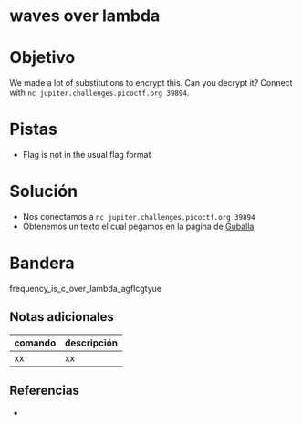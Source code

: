 # waves over lambda

# Objetivo
We made a lot of substitutions to encrypt this. Can you decrypt it? Connect with `nc jupiter.challenges.picoctf.org 39894`.

# Pistas
- Flag is not in the usual flag format

# Solución
- Nos conectamos a `nc jupiter.challenges.picoctf.org 39894`
- Obtenemos un texto el cual pegamos en la pagina de [Guballa](https://www.guballa.de/substitution-solver) 

# Bandera
frequency_is_c_over_lambda_agflcgtyue

## Notas adicionales
| comando | descripción |
| ------ | ------ |
| xx | xx |

## Referencias
- []()